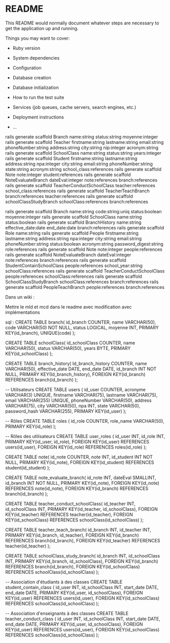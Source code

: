 # README

This README would normally document whatever steps are necessary to get the
application up and running.

Things you may want to cover:

* Ruby version

* System dependencies

* Configuration

* Database creation

* Database initialization

* How to run the test suite

* Services (job queues, cache servers, search engines, etc.)

* Deployment instructions

* ...


rails generate scaffold Branch name:string status:string moyenne:integer
rails generate scaffold Teacher firstname:string lastname:string email:string phoneNumber:string address:string city:string nip:integer acronym:string
rails generate scaffold SchoolClass name:string status:string years:integer
rails generate scaffold Student firstname:string lastname:string address:string npa:integer city:string email:string phoneNumber:string state:string acronym:string school_class:references
rails generate scaffold Note note:integer student:references
rails generate scaffold NoteEvaluateBranch dateEval:integer note:references branch:references
rails generate scaffold TeacherConductSchoolClass teacher:references school_class:references
rails generate scaffold TeacherTeachBranch branch:references teacher:references
rails generate scaffold schoolClassStudyBranch schoolClass:references branch:references




rails generate scaffold Branch name:string code:string:uniq status:boolean moyenne:integer
rails generate scaffold SchoolClass name:string status:boolean
rails generate scaffold BranchHistory name:string effective_date:date end_date:date branch:references
rails generate scaffold Role name:string
rails generate scaffold People firstname:string lastname:string address:string npa:integer city:string email:string phoneNumber:string status:boolean acronym:string password_digest:string role:references
rails generate scaffold Note note:integer people:references
rails generate scaffold NoteEvaluateBranch dateEval:integer note:references branch:references
rails generate scaffold StudentContainSchoolClass people:references school_year:string schoolClass:references
rails generate scaffold TeacherConductSchoolClass people:references schoolClass:references
rails generate scaffold SchoolClassStudyBranch schoolClass:references branch:references
rails generate scaffold PeopleTeachBranch people:references branch:references


Dans un wiki : 

Mettre le mld et mcd dans le readme avec modification avec implémentations






sql : 
CREATE TABLE branch(
   id_branch COUNTER,
   name VARCHAR(50),
   code VARCHAR(50) NOT NULL,
   status LOGICAL,
   moyenne INT,
   PRIMARY KEY(id_branch),
   UNIQUE(code)
);

CREATE TABLE schoolClass(
   id_schoolClass COUNTER,
   name VARCHAR(50),
   status VARCHAR(50),
   years BYTE,
   PRIMARY KEY(id_schoolClass)
);

CREATE TABLE branch_history(
   Id_branch_history COUNTER,
   name VARCHAR(50),
   effective_date DATE,
   end_date DATE,
   id_branch INT NOT NULL,
   PRIMARY KEY(Id_branch_history),
   FOREIGN KEY(id_branch) REFERENCES branch(id_branch)
);

-- Utilisateurs
CREATE TABLE users (
   id_user COUNTER,
   acronyme VARCHAR(3) UNIQUE,
   firstname VARCHAR(75),
   lastname VARCHAR(75),
   email VARCHAR(255) UNIQUE,
   phoneNumber VARCHAR(50),
   address VARCHAR(75),
   city VARCHAR(50),
   npa INT,
    state VARCHAR(50),
   password_hash VARCHAR(255),
   PRIMARY KEY(id_user)
);

-- Rôles
CREATE TABLE roles (
   id_role COUNTER,
   role_name VARCHAR(50),
   PRIMARY KEY(id_role)
);

-- Rôles des utilisateurs
CREATE TABLE user_roles (
   id_user INT,
   id_role INT,
   PRIMARY KEY(id_user, id_role),
   FOREIGN KEY(id_user) REFERENCES users(id_user),
   FOREIGN KEY(id_role) REFERENCES roles(id_role)
);

CREATE TABLE note(
   id_note COUNTER,
   note INT,
   id_student INT NOT NULL,
   PRIMARY KEY(id_note),
   FOREIGN KEY(id_student) REFERENCES student(id_student)
);

CREATE TABLE note_evaluate_branch(
   id_note INT,
   dateEval SMALLINT,
   id_branch INT NOT NULL,
   PRIMARY KEY(id_note),
   FOREIGN KEY(id_note) REFERENCES note(id_note),
   FOREIGN KEY(id_branch) REFERENCES branch(id_branch)
);

CREATE TABLE teacher_conduct_schoolClass(
   id_teacher INT,
   id_schoolClass INT,
   PRIMARY KEY(id_teacher, id_schoolClass),
   FOREIGN KEY(id_teacher) REFERENCES teacher(id_teacher),
   FOREIGN KEY(id_schoolClass) REFERENCES schoolClass(id_schoolClass)
);

CREATE TABLE teacher_teach_branch(
   id_branch INT,
   id_teacher INT,
   PRIMARY KEY(id_branch, id_teacher),
   FOREIGN KEY(id_branch) REFERENCES branch(id_branch),
   FOREIGN KEY(id_teacher) REFERENCES teacher(id_teacher)
);

CREATE TABLE schoolClass_study_branch(
   id_branch INT,
   id_schoolClass INT,
   PRIMARY KEY(id_branch, id_schoolClass),
   FOREIGN KEY(id_branch) REFERENCES branch(id_branch),
   FOREIGN KEY(id_schoolClass) REFERENCES schoolClass(id_schoolClass)
);



-- Association d'étudiants à des classes
CREATE TABLE student_contain_class (
   id_user INT,
   id_schoolClass INT,
   start_date DATE,
   end_date DATE,
   PRIMARY KEY(id_user, id_schoolClass),
   FOREIGN KEY(id_user) REFERENCES users(id_user),
   FOREIGN KEY(id_schoolClass) REFERENCES schoolClass(id_schoolClass)
);

-- Association d'enseignants à des classes
CREATE TABLE teacher_conduct_class (
   id_user INT,
   id_schoolClass INT,
   start_date DATE,
   end_date DATE,
   PRIMARY KEY(id_user, id_schoolClass),
   FOREIGN KEY(id_user) REFERENCES users(id_user),
   FOREIGN KEY(id_schoolClass) REFERENCES schoolClass(id_schoolClass)
);
